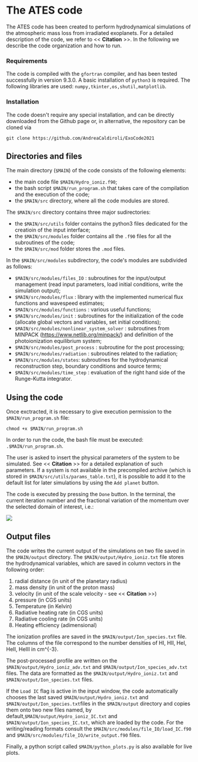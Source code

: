 # The ATES code

The ATES code has been created to perform hydrodynamical simulations of the atmospheric mass loss from irradiated exoplanets. For a detailed description of the code, we refer to << **Citation** >>. In the following we describe the code organization and how to run.


### Requirements

The code is compiled with the `gfortran` compiler, and has been tested successfully in version 9.3.0. 
A basic installation of `python3` is required. The following libraries are used: `numpy,tkinter,os,shutil,matplotlib`.

### Installation

The code doesn't require any special installation, and can be directly downloaded from the Github page or, in alternative, the repository can be cloned via 

    git clone https://github.com/AndreaCaldiroli/ExoCode2021

    
## Directories and files

The main directory (`$MAIN`) of the code consists of the following elements:
* the main code file `$MAIN/Hydro_ioniz.f90`;
* the bash script `$MAIN/run_program.sh` that takes care of the compilation and the execution of the code;
* the `$MAIN/src` directory, where all the code modules are stored.

The `$MAIN/src` directory contains three major sudirectories:
* the `$MAIN/src/utils` folder contains the python3 files dedicated for the creatioin of the input interface;
* the `$MAIN/src/modules` folder contains all the `.f90` files for all the subroutines of the code;
* the `$MAIN/src/mod` folder stores the `.mod` files.

In the `$MAIN/src/modules` subdirectory, the code's modules are subdivided as follows:
* `$MAIN/src/modules/files_IO` : subroutines for the input/output management (read input parameters, load initial conditions, write the simulation output);
* `$MAIN/src/modules/flux` : library with the implemented numerical flux functions and wavespeed estimates;
* `$MAIN/src/modules/functions` : various useful functions;
* `$MAIN/src/modules/init` : subroutines for the initialization of the code (allocate global vectors and variables, set initial conditions);
* `$MAIN/src/modules/nonlinear_system_solver` : subroutines from MINPACK (https://www.netlib.org/minpack/) and definition of the photoionization equilibrium system;
* `$MAIN/src/modules/post_process` : subroutine for the post processing;
* `$MAIN/src/modules/radiation` : subroutines related to the radiation;
* `$MAIN/src/modules/states`: subroutines for the hydrodynamical reconstruction step, boundary conditions and source terms;
* `$MAIN/src/modules/time_step` : evaluation of the right hand side of the Runge-Kutta integrator.


## Using the code

Once exctracted, it is necessary to give execution permission to the `$MAIN/run_program.sh` file:

    chmod +x $MAIN/run_program.sh
    
In order to run the code, the bash file must be executed: `.$MAIN/run_program.sh`. 

The user is asked to insert the physical parameters of the system to be simulated. See << **Citation** >> for a detailed explanation of such parameters. If a system is not available in the precompiled archive (which is stored in `$MAIN/src/utils/params_table.txt`), it is possible to add it to the default list for later simulations by using the `Add planet` button. 

The code is executed by pressing the `Done` button. In the terminal, the current iteration number and the fractional variation of the momentum over the selected domain of interest, i.e.:

   <img src="https://render.githubusercontent.com/render/math?math=\Delta \dot{M} = \dfrac{\max\dot{M} - \min\dot{M}}{\min\dot{M}} \quad for \quad r>r_{esc}">

## Output files

The code writes the current output of the simulations on two file saved in the `$MAIN/output` directory. The `$MAIN/output/Hydro_ioniz.txt` file stores the hydrodynamical variables, which are saved in column vectors in the following order:
1. radial distance (in unit of the planetary radius)
2. mass density (in unit of the proton mass)
3. velocity (in unit of the scale velocity - see << **Citation** >>)
4. pressure (in CGS units)
5. Temperature (in Kelvin)
6. Radiative heating rate (in CGS units)
7. Radiative cooling rate (in CGS units)
8. Heating efficiency (adimensional)


The ionization profiles are saved in the `$MAIN/output/Ion_species.txt` file. The columns of the file correspond to the number densities of HI, HII, HeI, HeII, HeIII in cm^{-3}.

The post-processed profile are written on the `$MAIN/output/Hydro_ioniz_adv.txt` and `$MAIN/output/Ion_species_adv.txt` files. The data are formatted as the `$MAIN/output/Hydro_ioniz.txt` and `$MAIN/output/Ion_species.txt` files.

If the `Load IC` flag is active in the input window, the code automatically chooses the last saved `$MAIN/output/Hydro_ioniz.txt` and `$MAIN/output/Ion_species.txt`files in the `$MAIN/output` directory and copies them onto two new files named, by default,`$MAIN/output/Hydro_ioniz_IC.txt` and `$MAIN/output/Ion_species_IC.txt`, which are loaded by the code. For the writing/reading formats consult the `$MAIN/src/modules/file_IO/load_IC.f90` and `$MAIN/src/modules/file_IO/write_output.f90` files.

Finally, a python script called `$MAIN/python_plots.py` is also available for live plots. 





